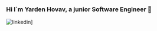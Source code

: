 ### Hi I`m Yarden Hovav, a junior Software Engineer 👋



![linkedin](https://img.shields.io/badge/Linkedin-0e76a8?style=for-the-badge&logo=Linkedin&logoColor=white&Link=https://www.linkedin.com/in/yarden-hovav/)]

<!--
**yardenho/Yardenho** is a ✨ _special_ ✨ repository because its `README.md` (this file) appears on your GitHub profile.

Here are some ideas to get you started:

- 🔭 I’m currently working on ...
- 🌱 I’m currently learning ...
- 👯 I’m looking to collaborate on ...
- 🤔 I’m looking for help with ...
- 💬 Ask me about ...
- 📫 How to reach me: ...
- 😄 Pronouns: ...
- ⚡ Fun fact: ...
-->


